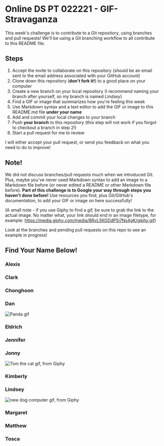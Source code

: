 # Online DS PT 022221 - GIF-Stravaganza

This week's challenge is to contribute to a Git repository, using branches and pull requests! We'll be using a Git branching workflow to all contribute to this README file.

## Steps

1. Accept the invite to collaborate on this repository (should be an email sent to the email address associated with your GitHub account)
2. Clone down this repository (**don't fork it!**) to a good place on your computer
3. Create a new branch on your local repository (I recommend naming your branch after yourself, so my branch is named *Lindsey*)
4. Find a GIF or image that summarizes how you're feeling this week
5. Use Markdown syntax and a text editor to add the GIF or image to this README.md file **under your name**
6. Add and commit your local changes to your branch
7. Push **your branch** to this repository (this step will not work if you forgot to checkout a branch in step 2!)
8. Start a pull request for me to review

I will either accept your pull request, or send you feedback on what you need to do to improve!

## Note!

We did not discuss branches/pull requests much when we introduced Git. Plus, maybe you've never used Markdown syntax to add an image to a Markdown file before (or never edited a README or other Markdown file before). **Part of this challenge is to Google your way through steps you haven't done before!** Use resources you find, plus Git/GitHub's documentation, to add your GIF or image on here successfully!

(A small note - if you use Giphy to find a gif, be sure to grab the link to the actual image. No matter what, your link should end in an image filetype, for example: https://media.giphy.com/media/8RvL5KGDdP5i7Ns4gK/giphy.gif)

Look at the branches and pending pull requests on this repo to see an example in progress!

## Find Your Name Below!

### Alexis


### Clark


### Chonghoon


### Dan
![Panda gif](https://i.chzbgr.com/full/9590113280/h1B8FD024/bird)

### Eldrich


### Jennifer


### Jonny

![Tom the cat gif, from Giphy](https://thumbs.gfycat.com/SlimWeakFattaileddunnart-max-1mb.gif)

### Kimberly


### Lindsey

![new dog computer gif, from Giphy](https://media.giphy.com/media/9rtpurjbqiqZXbBBet/giphy.gif)

### Margaret


### Matthew


### Tosca

